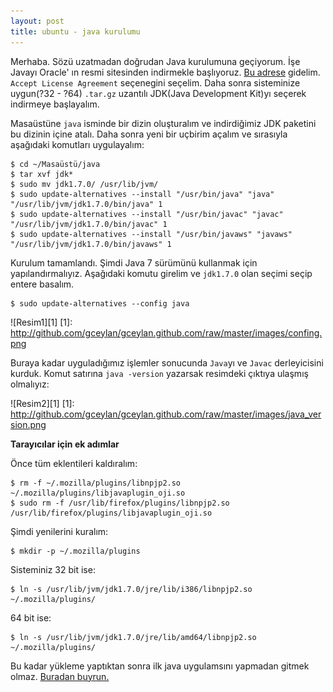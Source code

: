 ```yaml
---
layout: post
title: ubuntu - java kurulumu
---
```


Merhaba. Sözü uzatmadan doğrudan Java kurulumuna geçiyorum.
İşe Javayı Oracle' ın resmi sitesinden indirmekle başlıyoruz. [Bu adrese](http://www.oracle.com/technetwork/java/javase/downloads/java-se-jdk-7-download-432154.html) gidelim. `Accept License Agreement` seçenegini seçelim. Daha sonra sisteminize uygun(?32 - ?64) `.tar.gz` uzantılı JDK(Java Development Kit)yı seçerek indirmeye başlayalım.

Masaüstüne `java` isminde bir dizin oluşturalım ve indirdiğimiz JDK paketini bu
dizinin içine atalı. Daha sonra yeni bir uçbirim açalım ve sırasıyla aşağıdaki komutları uygulayalım:

	$ cd ~/Masaüstü/java
	$ tar xvf jdk*
	$ sudo mv jdk1.7.0/ /usr/lib/jvm/
	$ sudo update-alternatives --install "/usr/bin/java" "java" "/usr/lib/jvm/jdk1.7.0/bin/java" 1
	$ sudo update-alternatives --install "/usr/bin/javac" "javac" "/usr/lib/jvm/jdk1.7.0/bin/javac" 1
	$ sudo update-alternatives --install "/usr/bin/javaws" "javaws" "/usr/lib/jvm/jdk1.7.0/bin/javaws" 1

Kurulum tamamlandı. Şimdi Java 7 sürümünü kullanmak için yapılandırmalıyız.
Aşağıdaki komutu girelim ve `jdk1.7.0` olan seçimi seçip entere basalım.

	$ sudo update-alternatives --config java

![Resim1][1]
[1]: http://github.com/gceylan/gceylan.github.com/raw/master/images/confing.png

Buraya kadar uyguladığımız işlemler sonucunda `Java`yı ve `Javac` derleyicisini
kurduk. Komut satırına `java -version` yazarsak resimdeki çıktıya ulaşmış
olmalıyız:

![Resim2][1]
[1]: http://github.com/gceylan/gceylan.github.com/raw/master/images/java_version.png

**Tarayıcılar için ek adımlar**

Önce tüm eklentileri kaldıralım:

	$ rm -f ~/.mozilla/plugins/libnpjp2.so ~/.mozilla/plugins/libjavaplugin_oji.so
	$ sudo rm -f /usr/lib/firefox/plugins/libnpjp2.so /usr/lib/firefox/plugins/libjavaplugin_oji.so

Şimdi yenilerini kuralım:

	$ mkdir -p ~/.mozilla/plugins

Sisteminiz 32 bit ise:

	$ ln -s /usr/lib/jvm/jdk1.7.0/jre/lib/i386/libnpjp2.so ~/.mozilla/plugins/

64 bit ise:

	$ ln -s /usr/lib/jvm/jdk1.7.0/jre/lib/amd64/libnpjp2.so ~/.mozilla/plugins/

Bu kadar yükleme yaptıktan sonra ilk java uygulamsını yapmadan gitmek olmaz.
[Buradan buyrun.](http://gceylan.github.com)

